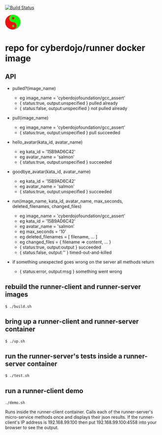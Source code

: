 
[![Build Status](https://travis-ci.org/cyber-dojo/runner.svg?branch=master)](https://travis-ci.org/cyber-dojo/runner)

<img src="https://raw.githubusercontent.com/cyber-dojo/nginx/master/images/home_page_logo.png" alt="cyber-dojo yin/yang logo" width="50px" height="50px"/>

# repo for **cyberdojo/runner** docker image

## API

- pulled?(image_name)
  * eg image_name = 'cyberdojofoundation/gcc_assert'
  * { status:true,  output:unspecified }   pulled already
  * { status:false, output:unspecified }   not pulled already

- pull(image_name)
  * eg image_name = 'cyberdojofoundation/gcc_assert'
  * { status:true,  output:unspecified }   pull succeeded

- hello_avatar(kata_id, avatar_name)
  * eg kata_id = '15B9AD6C42'
  * eg avatar_name = 'salmon'
  * { status:true,  output:unspecified }   succeeded

- goodbye_avatar(kata_id, avatar_name)
  * eg kata_id = '15B9AD6C42'
  * eg avatar_name = 'salmon'
  * { status:true,  output:unspecified }   succeeded

- run(image_name, kata_id, avatar_name, max_seconds, deleted_filenames, changed_files)
  * eg image_name = 'cyberdojofoundation/gcc_assert'
  * eg kata_id = '15B9AD6C42'
  * eg avatar_name = 'salmon'
  * eg max_seconds = '10'
  * eg deleted_filenames = [ filename, ... ]
  * eg changed_files = { filename => content, ... }
  * { status:true,   output:output }       succeeded
  * { status:false,  output:'' }           timed-out-and-killed

- if something unexpected goes wrong on the server all methods return
  * { status:error, output:msg }           something went wrong

## rebuild the runner-client and runner-server images
```
$ ./build.sh
```

## bring up a runner-client and runner-server container

```
$ ./up.sh
```

## run the runner-server's tests inside a runner-server container
```
$ ./test.sh
```

## run a runner-client demo
```
./demo.sh
```
Runs inside the runner-client container.
Calls each of the runner-server's micro-service methods
once and displays their json results.
If the runner-client's IP address is 192.168.99.100 then put
192.168.99.100:4558 into your browser to see the output.

